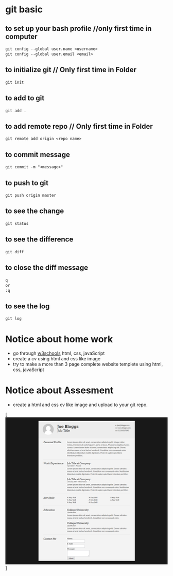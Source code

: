 # git basic

## to set up your bash profile //only first time in computer

~~~
git config --global user.name <username>
git config --global user.email <email>
~~~

## to initialize git // Only first time in Folder
~~~
git init
~~~
## to add to git
~~~
git add .
~~~
## to add remote repo // Only first time in Folder
~~~
git remote add origin <repo name>
~~~
## to commit message
~~~
git commit -m "<message>"
~~~
## to push to git
~~~
git push origin master
~~~

## to see the change 
~~~
git status
~~~
## to see the difference 
~~~
git diff
~~~

## to close the diff message
~~~
q
or 
:q
~~~
## to see the log 
~~~
git log
~~~

# Notice about home work
* go through [w3schools](http://w3schools.com) html, css, javaScript
* create a cv using html and css like image
* try to make a more than 3 page complete website templete using html, css, javaScript

# Notice about Assesment 
* create a html and css cv like image and upload to your git repo. 

[![html cv](https://raw.githubusercontent.com/poloey/09_feni_sep_27/master/basic-cv.jpg)]


